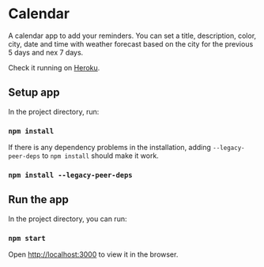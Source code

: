 # Calendar

A calendar app to add your reminders. You can set a title, description, color, city, date and time with weather forecast based on the city for the previous 5 days and nex 7 days.

Check it running on [Heroku](https://challenge-calendar.herokuapp.com/).

## Setup app

In the project directory, run:

### `npm install`

If there is any dependency problems in the installation, adding `--legacy-peer-deps` to `npm install` should make it work.

### `npm install --legacy-peer-deps`

## Run the app

In the project directory, you can run:

### `npm start`

Open [http://localhost:3000](http://localhost:3000) to view it in the browser.

